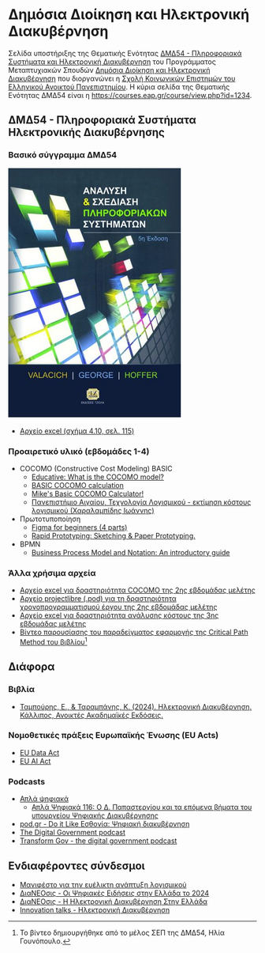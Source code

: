 # Δημόσια Διοίκηση και Ηλεκτρονική Διακυβέρνηση

Σελίδα υποστήριξης της Θεματικής Ενότητας [ΔΜΔ54 - Πληροφοριακά Συστήματα και Ηλεκτρονική Διακυβέρνηση](https://www.eap.gr/education/postgraduate/biannual/dimosia-dioikisi-ilektroniki-diakyvernisi/topics-2/#dmd54) του Προγράμματος Μεταπτυχιακών Σπουδών [Δημόσια Διοίκηση και Ηλεκτρονική Διακυβέρνηση](https://www.eap.gr/education/postgraduate/biannual/dimosia-dioikisi-ilektroniki-diakyvernisi/) που διοργανώνει η [Σχολή Κοινωνικών Επιστημών του Ελληνικού Ανοικτού Πανεπιστημίου](https://www.eap.gr/education/ske/). Η κύρια σελίδα της Θεματικής Ενότητας ΔΜΔ54 είναι η <https://courses.eap.gr/course/view.php?id=1234>.

## ΔΜΔ54 - Πληροφοριακά Συστήματα Ηλεκτρονικής Διακυβέρνησης

### Βασικό σύγγραμμα ΔΜΔ54

[![Valacich J.S., George J.F., Hoffer J.A. (2014). Ανάλυση και σχεδίαση πληροφοριακών συστημάτων, Εκδόσεις Τζιόλα, 5η έκδοση, ISBN: 978-960-418-449-1](./resources/valacich.jpg)](https://www.tziola.gr/book/val/)

* [Αρχείο excel (σχήμα 4.10, σελ. 115)](./resources/ΔΜΔ54.ΕΜ3.ΕΔ2%20ΑΝΑΛΥΣΗ%20ΚΟΣΤΟΥΣ%20(Σχήμα%204.10,%20σελ.%20115).xlsx)


### Προαιρετικό υλικό (εβδομάδες 1-4)

* COCOMO (Constructive Cost Modeling) BASIC
    * [Educative: What is the COCOMO model?](https://www.educative.io/answers/what-is-the-cocomo-model)
    * [BASIC COCOMO calculation](http://groups.umd.umich.edu/cis/course.des/cis525/js/f00/kutcher/kutcher.html)
    * [Mike's Basic COCOMO Calculator!](http://groups.umd.umich.edu/cis/course.des/cis525/js/f00/baker/cocomo.html)
    * [Πανεπιστήμιο Αιγαίου, Τεχνολογία Λογισμικού - εκτίμηση κόστους λογισμικού (Χαραλαμπίδης Ιωάννης)](https://eclass.aegean.gr/modules/document/file.php/ICSD121/Διδακτικό%20Πακέτο/Διαφάνειες%20Μαθήματος/SoftwareEngineering_13_SoftwareCostEstimation.pdf)
* Πρωτοτυποποίηση
    * [Figma for beginners (4 parts)](https://help.figma.com/hc/en-us/sections/4405269443991-Figma-for-Beginners-tutorial-4-parts-)
    * [Rapid Prototyping: Sketching & Paper Prototyping.](https://youtu.be/JMjozqJS44M)
* BPMN
    * [Business Process Model and Notation: An introductory guide](https://www.signavio.com/bpmn-introductory-guide/)


### Άλλα χρήσιμα αρχεία

* [Αρχείο excel για δραστηριότητα COCOMO της 2ης εβδομάδας μελέτης](./resources/ΔΜΔ54%20-%20ΕΒΔΟΜΑΔΑ%20ΜΕΛΕΤΗΣ%202%20(COCOMO).xlsx)
* [Αρχείο projectlibre (.pod) για τη δραστηριότητα χρονοπρογραμματισμού έργου της 2ης εβδομάδας μελέτης](./resources/ΔΜΔ54.ΕΜ2.ΕΔ3.pod)
* [Αρχείο excel για δραστηριότητα ανάλυσης κόστους της 3ης εβδομάδας μελέτης](./resources/ΔΜΔ54.ΕΜ3.ΕΔ2%20COST%20ANALYSIS.xlsx)
* [Βίντεο παρουσίασης του παραδείγματος εφαρμογής της Critical Path Method του βιβλίου](./resources/CPM.mp4)[^1]

<!-- * [Άσκηση κατασκευής ERD και σχεσιακού μοντέλου](./resources/Άσκηση%20ERD-Σχεσιακό%20μοντέλο.pdf)
    * [Βίντεο περιγραφής λύσης](./resources/Άσκηση%20ERD-Σχεσιακό%20μοντέλο.mp4)[^1]
* [Άσκηση κανονικοποίησης](./resources/Άσκηση%20κανονικοποίησης.pdf)
    * [Βίντεο περιγραφής λύσης](./resources/Άσκηση%20κανονικοποίησης.mp4)[^1]
* [Ασκήσεις 2ης ΟΣΣ](./resources/Ασκήσεις%202ης%20ΟΣΣ.xlsx)
* [Μετατροπή ERD σε σχεσιακό μοντέλο](./resources/Μετατροπή%20ERD%20σε%20Σχεσιακό%20μοντέλο.xlsx) -->

[^1]: Το βίντεο δημιουργήθηκε από το μέλος ΣΕΠ της ΔΜΔ54, Ηλία Γουνόπουλο.

## Διάφορα

### Bιβλία

* [Ταμπούρης, Ε., & Ταραμπάνης, Κ. (2024). Ηλεκτρονική Διακυβέρνηση. Κάλλιπος, Ανοικτές Ακαδημαϊκές Εκδόσεις.](https://repository.kallipos.gr/handle/11419/12132?&locale=el)

### Νομοθετικές πράξεις Ευρωπαϊκής Ένωσης (EU Acts)

* [EU Data Act](https://ec.europa.eu/commission/presscorner/detail/el/ip_23_3491)
* [EU AI Act](https://digital-strategy.ec.europa.eu/en/policies/regulatory-framework-ai)

### Podcasts

* [Απλά ψηφιακά](https://open.spotify.com/show/7JiW8DRsmqTR8ru5iUtNkS)
    * [Απλά Ψηφιακά 116: Ο Δ. Παπαστεργίου και τα επόμενα βήματα του υπουργείου Ψηφιακής Διακυβέρνησης](https://open.spotify.com/episode/4zx5H62qcppPb4McH7FP3p)
* [pod.gr - Do it Like Εσθονία: Ψηφιακή διακυβέρνηση](https://soundcloud.com/user-46820274-209698857/do-it-like-do-it-like-esthonia-psifiaki-diakivernisi)
* [The Digital Government podcast](https://ega.ee/digital-government-podcast/)
* [Transform Gov - the digital government podcast](https://shows.acast.com/transform-the-digital-government-podcast)

## Ενδιαφέροντες σύνδεσμοι

* [Μανιφέστο για την ευέλικτη ανάπτυξη λογισμικού](https://agilemanifesto.org/iso/el/manifesto.html)
* [ΔιαΝΕΟσις - Oι Ψηφιακές Ειδήσεις στην Ελλάδα το 2024](https://www.dianeosis.org/2024/06/oi-psifiakes-eidiseis-stin-ellada-2024/)
* [ΔιαΝΕΟσις - Η Ηλεκτρονική Διακυβέρνηση Στην Ελλάδα](https://www.dianeosis.org/research/egov_study/)
* [Innovation talks - Ηλεκτρονική Διακυβέρνηση](https://innovationtalks.gr/tag/ilektroniki-diakyvernisi/)
